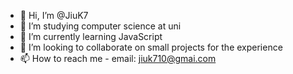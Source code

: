 - 👋 Hi, I’m @JiuK7
- 👀 I’m studying computer science at uni
- 🌱 I’m currently learning JavaScript
- 💞️ I’m looking to collaborate on small projects for the experience
- 📫 How to reach me - email: jiuk710@gmai.com

<!---
JiuK7/JiuK7 is a ✨ special ✨ repository because its `README.md` (this file) appears on your GitHub profile.
You can click the Preview link to take a look at your changes.
--->
